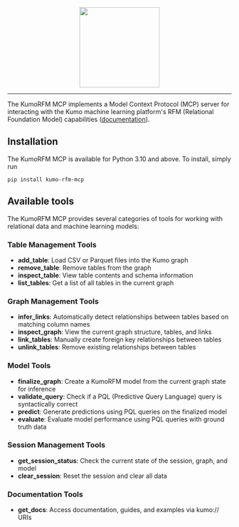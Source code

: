 <p align="center">
  <img height="180" src="https://s3.us-west-1.amazonaws.com/data.kumo.ai/img/kumo_pink_md.svg" />
</p>

______________________________________________________________________

The KumoRFM MCP implements a Model Context Protocol (MCP) server for
interacting with the Kumo machine learning platform's RFM (Relational Foundation Model)
capabilities ([documentation](https://github.com/kumo-ai/kumo-rfm-mcp/)).

## Installation

The KumoRFM MCP is available for Python 3.10 and above. To install, simply run

```
pip install kumo-rfm-mcp
```

## Available tools

The KumoRFM MCP provides several categories of tools for working with relational data and machine learning models:

### Table Management Tools

- **add_table**: Load CSV or Parquet files into the Kumo graph
- **remove_table**: Remove tables from the graph
- **inspect_table**: View table contents and schema information
- **list_tables**: Get a list of all tables in the current graph

### Graph Management Tools

- **infer_links**: Automatically detect relationships between tables based on matching column names
- **inspect_graph**: View the current graph structure, tables, and links
- **link_tables**: Manually create foreign key relationships between tables
- **unlink_tables**: Remove existing relationships between tables

### Model Tools

- **finalize_graph**: Create a KumoRFM model from the current graph state for inference
- **validate_query**: Check if a PQL (Predictive Query Language) query is syntactically correct
- **predict**: Generate predictions using PQL queries on the finalized model
- **evaluate**: Evaluate model performance using PQL queries with ground truth data

### Session Management Tools

- **get_session_status**: Check the current state of the session, graph, and model
- **clear_session**: Reset the session and clear all data

### Documentation Tools

- **get_docs**: Access documentation, guides, and examples via kumo:// URIs
